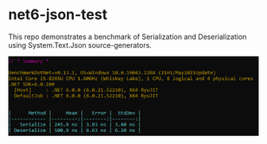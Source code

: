 # net6-json-test

This repo demonstrates a benchmark of Serialization and Deserialization using System.Text.Json source-generators. 

![image-20211112093558349](./docs/image-20211112093558349.png)